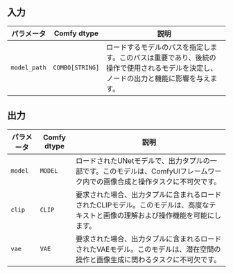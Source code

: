## 入力

| パラメータ    | Comfy dtype  | 説明 |
|--------------|--------------|-------------|
| `model_path` | `COMBO[STRING]` | ロードするモデルのパスを指定します。このパスは重要であり、後続の操作で使用されるモデルを決定し、ノードの出力と機能に影響を与えます。 |

## 出力

| パラメータ | Comfy dtype | 説明 |
|-----------|-------------|-------------|
| `model`   | `MODEL`     | ロードされたUNetモデルで、出力タプルの一部です。このモデルは、ComfyUIフレームワーク内での画像合成と操作タスクに不可欠です。 |
| `clip`    | `CLIP`      | 要求された場合、出力タプルに含まれるロードされたCLIPモデル。このモデルは、高度なテキストと画像の理解および操作機能を可能にします。 |
| `vae`     | `VAE`       | 要求された場合、出力タプルに含まれるロードされたVAEモデル。このモデルは、潜在空間の操作と画像生成に関わるタスクに不可欠です。 |
